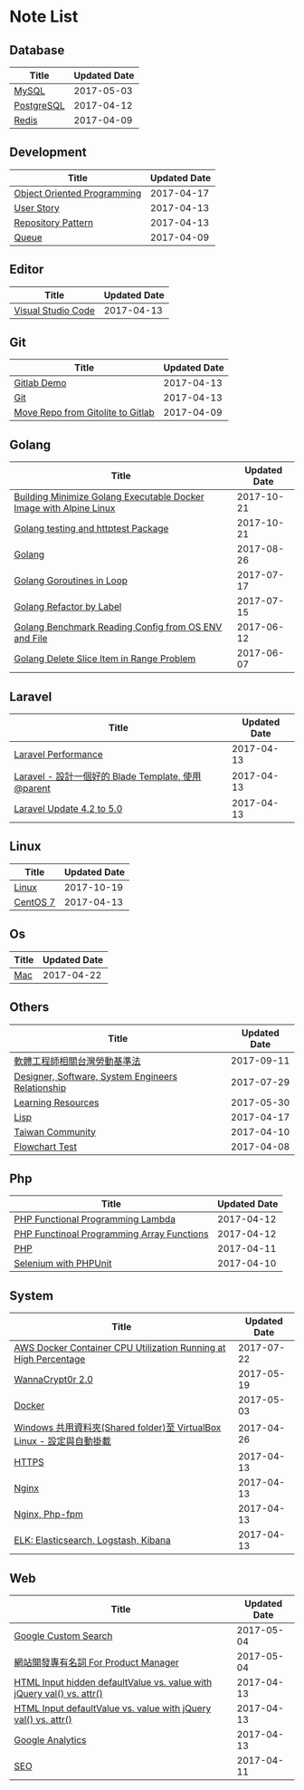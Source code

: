 # Note List

## Database

|Title | Updated Date |
|------|------------|
| [MySQL](/notes/database/mysql.html) | 2017-05-03 |
| [PostgreSQL](/notes/database/postgresql.html) | 2017-04-12 |
| [Redis](/notes/database/redis.html) | 2017-04-09 |

## Development

|Title | Updated Date |
|------|------------|
| [Object Oriented Programming](/notes/development/object-oriented-programming.html) | 2017-04-17 |
| [User Story](/notes/development/user-story.html) | 2017-04-13 |
| [Repository Pattern](/notes/development/repository-pattern.html) | 2017-04-13 |
| [Queue](/notes/development/queue.html) | 2017-04-09 |

## Editor

|Title | Updated Date |
|------|------------|
| [Visual Studio Code](/notes/editor/visual-studio-code.html) | 2017-04-13 |

## Git

|Title | Updated Date |
|------|------------|
| [Gitlab Demo](/notes/git/gitlab.html) | 2017-04-13 |
| [Git](/notes/git/git.html) | 2017-04-13 |
| [Move Repo from Gitolite to Gitlab](/notes/git/movetogitlab.html) | 2017-04-09 |

## Golang

|Title | Updated Date |
|------|------------|
| [Building Minimize Golang Executable Docker Image with Alpine Linux](/notes/golang/minimize-golang-executable-docker-image-with-alpine-linux.html) | 2017-10-21 |
| [Golang testing and httptest Package](/notes/golang/golang-testing-and-httptest-package.html) | 2017-10-21 |
| [Golang](/notes/golang/golang.html) | 2017-08-26 |
| [Golang Goroutines in Loop](/notes/golang/golang-goroutines-in-loop.html) | 2017-07-17 |
| [Golang Refactor by Label](/notes/golang/golang-refactor-by-label.html) | 2017-07-15 |
| [Golang Benchmark Reading Config from OS ENV and File](/notes/golang/golang-benchmark-reading-config-from-os-env-and-file.html) | 2017-06-12 |
| [Golang Delete Slice Item in Range Problem](/notes/golang/golang-delete-slice-item-in-range-problem.html) | 2017-06-07 |

## Laravel

|Title | Updated Date |
|------|------------|
| [Laravel Performance](/notes/laravel/laravel-performance.html) | 2017-04-13 |
| [Laravel - 設計一個好的 Blade Template, 使用 @parent](/notes/laravel/laravel-blade-parent.html) | 2017-04-13 |
| [Laravel Update 4.2 to 5.0](/notes/laravel/laravel-42-to-50.html) | 2017-04-13 |

## Linux

|Title | Updated Date |
|------|------------|
| [Linux](/notes/linux/linux.html) | 2017-10-19 |
| [CentOS 7](/notes/linux/centos7.html) | 2017-04-13 |

## Os

|Title | Updated Date |
|------|------------|
| [Mac](/notes/os/mac.html) | 2017-04-22 |

## Others

|Title | Updated Date |
|------|------------|
| [軟體工程師相關台灣勞動基準法](/notes/others/taiwan-labor-standard-act-for-developer.html) | 2017-09-11 |
| [Designer, Software, System Engineers Relationship](/notes/others/designer-software-system-engineers-relationship.html) | 2017-07-29 |
| [Learning Resources](/notes/others/learning-resources.html) | 2017-05-30 |
| [Lisp](/notes/others/lisp.html) | 2017-04-17 |
| [Taiwan Community](/notes/others/taiwan-community.html) | 2017-04-10 |
| [Flowchart Test](/notes/others/flowchart.html) | 2017-04-08 |

## Php

|Title | Updated Date |
|------|------------|
| [PHP Functional Programming Lambda](/notes/php/php-functional-programming-lambda.html) | 2017-04-12 |
| [PHP Functinoal Programming Array Functions](/notes/php/php-functional-programming-array-functions.html) | 2017-04-12 |
| [PHP](/notes/php/php.html) | 2017-04-11 |
| [Selenium with PHPUnit](/notes/php/selenium_with_phpunit.html) | 2017-04-10 |

## System

|Title | Updated Date |
|------|------------|
| [AWS Docker Container CPU Utilization Running at High Percentage](/notes/system/aws-docker-container-cpu-high-usage.html) | 2017-07-22 |
| [WannaCrypt0r 2.0](/notes/system/wannacrypt0r.html) | 2017-05-19 |
| [Docker](/notes/system/docker.html) | 2017-05-03 |
| [Windows 共用資料夾(Shared folder)至 VirtualBox Linux - 設定與自動掛載](/notes/system/windows-shared-folder-with-virtualbox-linux.html) | 2017-04-26 |
| [HTTPS](/notes/system/https.html) | 2017-04-13 |
| [Nginx](/notes/system/nginx.html) | 2017-04-13 |
| [Nginx, Php-fpm](/notes/system/nginx-php-fpm.html) | 2017-04-13 |
| [ELK: Elasticsearch, Logstash, Kibana](/notes/system/elk-elasticsearch-logstash-kibana.html) | 2017-04-13 |

## Web

|Title | Updated Date |
|------|------------|
| [Google Custom Search](/notes/web/google-custom-search.html) | 2017-05-04 |
| [網站開發專有名詞 For Product Manager](/notes/web/web-proper-noun.html) | 2017-05-04 |
| [HTML Input hidden defaultValue vs. value with jQuery val() vs. attr()](/notes/web/html-input-hidden-defaultvalue-vs-value-with-jquery-val-vs-attr.html) | 2017-04-13 |
| [HTML Input defaultValue vs. value with jQuery val() vs. attr()](/notes/web/html-input-defaultvalue-vs-value-with-jquery-val-vs-attr.html) | 2017-04-13 |
| [Google Analytics](/notes/web/google-analytics.html) | 2017-04-13 |
| [SEO](/notes/web/seo.html) | 2017-04-11 |

